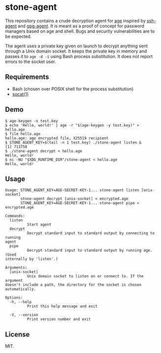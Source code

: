 # stone-agent

This repository contains a crude decryption agent for
[age](https://github.com/FiloSottile/age)
inspired by
[ssh-agent](https://en.wikipedia.org/wiki/Ssh-agent)
and
[gpg-agent](https://www.gnupg.org/documentation/manuals/gnupg/Invoking-GPG_002dAGENT.html).
It is meant as a proof of concept for password managers based on age and shell.
Bugs and security vulnerabilities are to be expected.

The agent uses a private key given on launch to decrypt anything sent through a Unix domain socket.
It keeps the private key in memory and passes it to `age -d -i` using Bash process substitution.
It does not report errors to the socket user.

## Requirements

- Bash (chosen over POSIX shell for the process substitution)
- [socat(1)](https://manpages.debian.org/bookworm/socat/socat.1.en.html)

## Demo

```none
$ age-keygen -o test.key
$ echo 'Hello, world!' | age -r "$(age-keygen -y test.key)" > hello.age
$ file hello.age
hello.age: age encrypted file, X25519 recipient
$ STONE_AGENT_KEY=$(tail -n 1 test.key) ./stone-agent listen &
[1] 713750
$ ./stone-agent decrypt < hello.age
Hello, world!
$ nc -NU "$XDG_RUNTIME_DIR"/stone-agent < hello.age
Hello, world!
```

## Usage

```none
Usage: STONE_AGENT_KEY=AGE-SECRET-KEY-1... stone-agent listen [unix-socket]
       stone-agent decrypt [unix-socket] < encrypted.age
       STONE_AGENT_KEY=AGE-SECRET-KEY-1... stone-agent pipe < encrypted.age

Commands:
  listen
          Start agent
  decrypt
          Decrypt standard input to standard output by connecting to running
agent
  pipe
          Decrypt standard input to standard output by running age. (Used
internally by 'listen'.)

Arguments:
  [unix-socket]
          Unix domain socket to listen on or connect to. If the argument
doesn't include a path, the directory for the socket is chosen automatically.

Options:
  -h, --help
          Print this help message and exit

  -V, --version
          Print version number and exit
```

## License

MIT.
